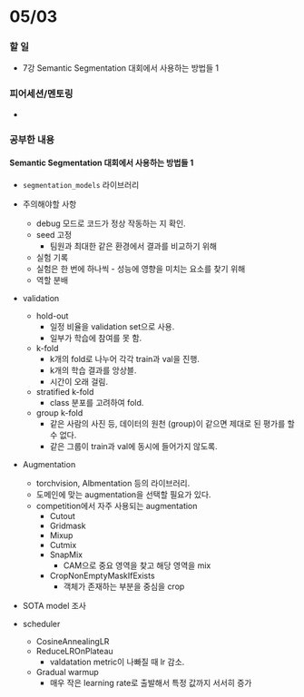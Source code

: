 # 05/03

### 할 일

* 7강 Semantic Segmentation 대회에서 사용하는 방법들 1



### 피어세션/멘토링

* 




### 공부한 내용

#### Semantic Segmentation 대회에서 사용하는 방법들 1

* `segmentation_models` 라이브러리



* 주의해야할 사항
  * debug 모드로 코드가 정상 작동하는 지 확인.
  * seed 고정
    * 팀원과 최대한 같은 환경에서 결과를 비교하기 위해
  * 실험 기록
  * 실험은 한 번에 하나씩 - 성능에 영향을 미치는 요소를 찾기 위해
  * 역할 분배



* validation
  * hold-out 
    * 일정 비율을 validation set으로 사용.
    * 일부가 학습에 참여를 못 함.
  * k-fold
    * k개의 fold로 나누어 각각 train과 val을 진행.
    * k개의 학습 결과를 앙상블.
    * 시간이 오래 걸림.
  * stratified k-fold
    * class 분포를 고려하여 fold.
  * group k-fold
    * 같은 사람의 사진 등, 데이터의 원천 (group)이 같으면 제대로 된 평가를 할 수 없다.
    * 같은 그룹이 train과 val에 동시에 들어가지 않도록.



* Augmentation
  * torchvision, Albmentation 등의 라이브러리.
  * 도메인에 맞는 augmentation을 선택할 필요가 있다.
  * competition에서 자주 사용되는 augmentation
    * Cutout
    * Gridmask
    * Mixup
    * Cutmix
    * SnapMix 
      * CAM으로 중요 영역을 찾고 해당 영역을 mix
    * CropNonEmptyMaskIfExists
      * 객체가 존재하는 부분을 중심을 crop



* SOTA model 조사



* scheduler
  * CosineAnnealingLR
  * ReduceLROnPlateau
    * valdatation metric이 나빠질 때 lr 감소.
  * Gradual warmup
    * 매우 작은 learning rate로 출발해서 특정 값까지 서서히 증가